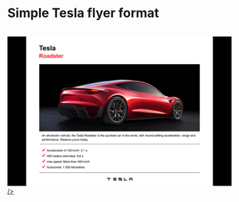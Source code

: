 <h1>Simple Tesla flyer format</h1>
</br>
<a href="sander-tesla.surge.sh">
  <img src="+assets/design.jpg" alt="preview"/>
/>
